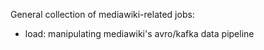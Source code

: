 General collection of mediawiki-related jobs:
- load: manipulating mediawiki's avro/kafka data pipeline
